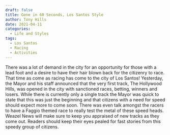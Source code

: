 ```yaml
---
draft: false
title: Gone in 60 Seconds, Los Santos Style
author: Tony Hills
date: 2021-04-11
categories:
  - Life and Styles
tags:
  - Los Santos
  - Racing
  - Activities
---
```


There was a lot of demand in the city for an opportunity for those with a lead foot and a desire to have their hair blown back for the citizenry to race. That time as come as racing has come to the city of Los Santos! Yesterday, the Mayor and his staff announced that the very first track, The Hollywood Hills, was opened in the city with sanctioned races, betting, winners and losers. While there is currently only a single track the Mayor was quick to state that this was just the beginning and that citizens with a need for speed should expect more to come soon. There was even talk amongst the racers to have a Faggio themed race to really test the metal of these speed heads. Weazel News will make sure to keep you appraised of new tracks as they come out. Readers should keep their eyes pealed for fast stories from this speedy group of citizens.
